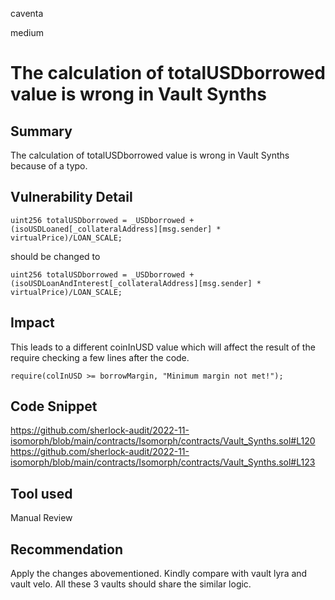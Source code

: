 caventa

medium

# The calculation of totalUSDborrowed value is wrong in Vault Synths

## Summary
The calculation of totalUSDborrowed value is wrong in Vault Synths because of a typo.

## Vulnerability Detail
```solidity
uint256 totalUSDborrowed = _USDborrowed +  (isoUSDLoaned[_collateralAddress][msg.sender] * virtualPrice)/LOAN_SCALE;
```

should be changed to

```solidity
uint256 totalUSDborrowed = _USDborrowed +  (isoUSDLoanAndInterest[_collateralAddress][msg.sender] * virtualPrice)/LOAN_SCALE;
```

## Impact
This leads to a different coinInUSD value which will affect the result of the require checking a few lines after the code.

```solidity
require(colInUSD >= borrowMargin, "Minimum margin not met!");
```

## Code Snippet
https://github.com/sherlock-audit/2022-11-isomorph/blob/main/contracts/Isomorph/contracts/Vault_Synths.sol#L120
https://github.com/sherlock-audit/2022-11-isomorph/blob/main/contracts/Isomorph/contracts/Vault_Synths.sol#L123

## Tool used
Manual Review

## Recommendation
Apply the changes abovementioned. Kindly compare with vault lyra and vault velo. All these 3 vaults should share the similar logic.
